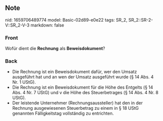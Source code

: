 ## Note
nid: 1659706489774
model: Basic-02d89-e0e22
tags: SR_2, SR_2::SR-2-V::SR_2-V-3
markdown: false

### Front
Wofür dient die <b>Rechnung</b> als <b>Beweisdokument</b>?

### Back
<ul>
  <li>Die Rechnung ist ein Beweisdokument dafür, wer den Umsatz
  ausgeführt hat und an wen der Umsatz ausgeführt wurde (§ 14 Abs.
  4 Nr. 1 UStG).
  <li>Die Rechnung ist ein Beweisdokument für die Höhe des Entgelts
  (§ 14 Abs. 4 Nr. 7 UStG) und v die Höhe des Steuerbetrages (§ 14
  Abs. 4 Nr. 8 UStG).
  <li>Der leistende Unternehmer (Rechnungsaussteller) hat den in
  der Rechnung ausgewiesenen Steuerbetrag zu einem in § 18 UStG
  genannten Fälligkeitstag vollständig zu entrichten.
</ul>
